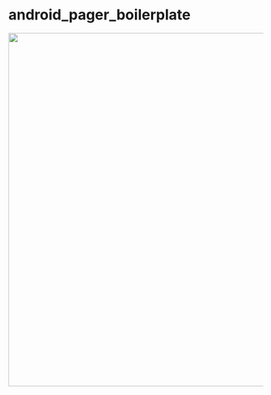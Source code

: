 # android_pager_boilerplate
<img height="700" src="https://github.com/zackdu35/android_pager_boilerplate/blob/master/output1.gif"/>
